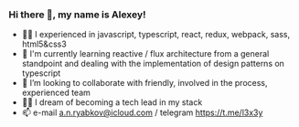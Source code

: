 ### Hi there 👋, my name is Alexey!

- 👨‍💻 I experienced in javascript, typescript, react, redux, webpack, sass, html5&css3
- 🔭 I'm currently learning reactive / flux architecture from a general standpoint and dealing with the implementation of design patterns on typescript
- 🦾 I’m looking to collaborate with friendly, involved in the process, experienced team
- 👨‍🔧 I dream of becoming a tech lead in my stack
- 📫 e-mail a.n.ryabkov@icloud.com / telegram https://t.me/l3x3y
